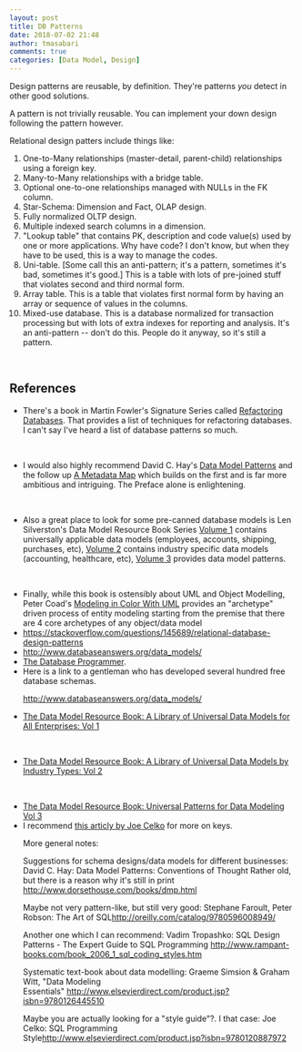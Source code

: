 ```yaml
---
layout: post
title: DB Patterns
date: 2018-07-02 21:48
author: tmasabari
comments: true
categories: [Data Model, Design]
---
```

Design patterns are reusable, by definition. They're patterns <em>you</em> detect in other good solutions.

A pattern is not trivially reusable. You can implement your down design following the pattern however.

Relational design patters include things like:
<ol>
 	<li>One-to-Many relationships (master-detail, parent-child) relationships using a foreign key.</li>
 	<li>Many-to-Many relationships with a bridge table.</li>
 	<li>Optional one-to-one relationships managed with NULLs in the FK column.</li>
 	<li>Star-Schema: Dimension and Fact, OLAP design.</li>
 	<li>Fully normalized OLTP design.</li>
 	<li>Multiple indexed search columns in a dimension.</li>
 	<li>"Lookup table" that contains PK, description and code value(s) used by one or more applications. Why have code? I don't know, but when they have to be used, this is a way to manage the codes.</li>
 	<li>Uni-table. [Some call this an anti-pattern; it's a pattern, sometimes it's bad, sometimes it's good.] This is a table with lots of pre-joined stuff that violates second and third normal form.</li>
 	<li>Array table. This is a table that violates first normal form by having an array or sequence of values in the columns.</li>
 	<li>Mixed-use database. This is a database normalized for transaction processing but with lots of extra indexes for reporting and analysis. It's an anti-pattern -- don't do this. People do it anyway, so it's still a pattern.</li>
</ol>
&nbsp;
<h2>References</h2>
<ul>
 	<li>There's a book in Martin Fowler's Signature Series called <a href="http://www.ambysoft.com/books/refactoringDatabases.html" rel="noreferrer">Refactoring Databases</a>. That provides a list of techniques for refactoring databases. I can't say I've heard a list of database patterns so much.

&nbsp;</li>
 	<li>I would also highly recommend David C. Hay's <a href="https://www.amazon.com/dp/0120887983" rel="noreferrer">Data Model Patterns</a> and the follow up <a href="https://www.amazon.com/dp/0120887983" rel="noreferrer">A Metadata Map</a> which builds on the first and is far more ambitious and intriguing. The Preface alone is enlightening.

&nbsp;</li>
 	<li>Also a great place to look for some pre-canned database models is Len Silverston's Data Model Resource Book Series <a href="https://www.amazon.com/dp/0471380237" rel="noreferrer">Volume 1</a> contains universally applicable data models (employees, accounts, shipping, purchases, etc), <a href="https://www.amazon.com/dp/0471353485" rel="noreferrer">Volume 2</a> contains industry specific data models (accounting, healthcare, etc), <a href="https://www.amazon.com/dp/0470178450" rel="noreferrer">Volume 3</a> provides data model patterns.

&nbsp;</li>
 	<li>Finally, while this book is ostensibly about UML and Object Modelling, Peter Coad's <a href="https://www.amazon.com/dp/013011510X" rel="noreferrer">Modeling in Color With UML</a> provides an "archetype" driven process of entity modeling starting from the premise that there are 4 core archetypes of any object/data model</li>
 	<li>https://stackoverflow.com/questions/145689/relational-database-design-patterns</li>
 	<li>http://www.databaseanswers.org/data_models/</li>
 	<li><a href="http://database-programmer.blogspot.com/" rel="noreferrer">The Database Programmer</a>.</li>
 	<li>Here is a link to a gentleman who has developed several hundred free database schemas.

<a href="http://www.databaseanswers.org/data_models/" rel="noreferrer">http://www.databaseanswers.org/data_models/</a></li>
 	<li><a href="http://www.amazon.co.uk/Data-Model-Resource-Book-Enterprises/dp/0471380237/ref=pd_sim_b_2" rel="nofollow noreferrer">The Data Model Resource Book: A Library of Universal Data Models for All Enterprises: Vol 1</a>

&nbsp;</li>
 	<li><a href="http://www.amazon.co.uk/Data-Model-Resource-Book-Universal/dp/0471353485/ref=pd_sim_b_3" rel="nofollow noreferrer">The Data Model Resource Book: A Library of Universal Data Models by Industry Types: Vol 2</a>

&nbsp;</li>
 	<li><a href="http://www.amazon.co.uk/Data-Model-Resource-Book-Universal/dp/0470178450/ref=cm_cr_pr_product_top" rel="nofollow noreferrer">The Data Model Resource Book: Universal Patterns for Data Modeling Vol 3</a></li>
 	<li>I recommend <a href="http://www.intelligententerprise.com/030320/605celko1_1.jhtml" rel="noreferrer">this articly by Joe Celko</a> for more on keys.

More general notes:

Suggestions for schema designs/data models for different businesses: David C. Hay: Data Model Patterns: Conventions of Thought Rather old, but there is a reason why it's still in print
<a href="http://www.dorsethouse.com/books/dmp.html" rel="noreferrer">http://www.dorsethouse.com/books/dmp.html</a>

Maybe not very pattern-like, but still very good: Stephane Faroult, Peter Robson: The Art of SQL<a href="http://oreilly.com/catalog/9780596008949/" rel="noreferrer">http://oreilly.com/catalog/9780596008949/</a>

Another one which I can recommend: Vadim Tropashko: SQL Design Patterns - The Expert Guide to SQL Programming <a href="http://www.rampant-books.com/book_2006_1_sql_coding_styles.htm" rel="noreferrer">http://www.rampant-books.com/book_2006_1_sql_coding_styles.htm</a>

Systematic text-book about data modelling: Graeme Simsion &amp; Graham Witt, "Data Modeling Essentials" <a href="http://www.elsevierdirect.com/product.jsp?isbn=9780126445510" rel="noreferrer">http://www.elsevierdirect.com/product.jsp?isbn=9780126445510</a>

Maybe you are actually looking for a "style guide"?. I that case: Joe Celko: SQL Programming Style<a href="http://www.elsevierdirect.com/product.jsp?isbn=9780120887972" rel="noreferrer">http://www.elsevierdirect.com/product.jsp?isbn=9780120887972</a></li>
</ul>
